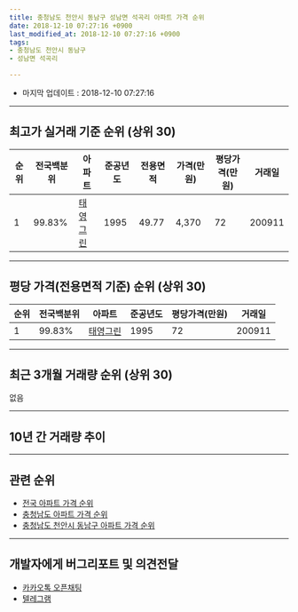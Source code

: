 ```yaml
---
title: 충청남도 천안시 동남구 성남면 석곡리 아파트 가격 순위
date: 2018-12-10 07:27:16 +0900
last_modified_at: 2018-12-10 07:27:16 +0900
tags:
- 충청남도 천안시 동남구
- 성남면 석곡리

---
```


* 마지막 업데이트 : 2018-12-10 07:27:16

---

## 최고가 실거래 기준 순위 (상위 30)


|순위|전국백분위|아파트|준공년도|전용면적|가격(만원)|평당가격(만원)|거래일|
|---|---|---|---|---|---|---|---|
|1|99.83%|[태영그린](https://search.naver.com/search.naver?query=%EC%B6%A9%EC%B2%AD%EB%82%A8%EB%8F%84+%EC%B2%9C%EC%95%88%EC%8B%9C+%EB%8F%99%EB%82%A8%EA%B5%AC+%EC%84%B1%EB%82%A8%EB%A9%B4+%EC%84%9D%EA%B3%A1%EB%A6%AC+%ED%83%9C%EC%98%81%EA%B7%B8%EB%A6%B0)|1995|49.77|4,370|72|200911|


---

## 평당 가격(전용면적 기준) 순위 (상위 30)


|순위|전국백분위|아파트|준공년도|평당가격(만원)|거래일|
|---|---|---|---|---|---|
|1|99.83%|[태영그린](https://search.naver.com/search.naver?query=%EC%B6%A9%EC%B2%AD%EB%82%A8%EB%8F%84+%EC%B2%9C%EC%95%88%EC%8B%9C+%EB%8F%99%EB%82%A8%EA%B5%AC+%EC%84%B1%EB%82%A8%EB%A9%B4+%EC%84%9D%EA%B3%A1%EB%A6%AC+%ED%83%9C%EC%98%81%EA%B7%B8%EB%A6%B0)|1995|72|200911|


---

## 최근 3개월 거래량 순위 (상위 30)

없음

---

## 10년 간 거래량 추이


<div style="width:100%;">
    <canvas id="deal_progress" height="250"></canvas>
</div>

<script>
new Chart(document.getElementById("deal_progress"), {
    type: 'line',
    data: {
        labels: ['200812','200901','200902','200903','200904','200905','200906','200907','200908','200909','200910','200911','200912','201001','201002','201003','201004','201005','201006','201007','201008','201009','201010','201011','201012','201101','201102','201103','201104','201105','201106','201107','201108','201109','201110','201111','201112','201201','201202','201203','201204','201205','201206','201207','201208','201209','201210','201211','201212','201301','201302','201303','201304','201305','201306','201307','201308','201309','201310','201311','201312','201401','201402','201403','201404','201405','201406','201407','201408','201409','201410','201411','201412','201501','201502','201503','201504','201505','201506','201507','201508','201509','201510','201511','201512','201601','201602','201603','201604','201605','201606','201607','201608','201609','201610','201611','201612','201701','201702','201703','201704','201705','201706','201707','201708','201709','201710','201711','201712','201801','201802','201803','201804','201805','201806','201807','201808','201809','201810','201811','201812'],
        datasets: [{
            label: '실거래 수',
            pointRadius: 1,
            data: [0, 0, 0, 0, 0, 0, 1, 0, 0, 1, 0, 1, 0, 4, 0, 4, 2, 3, 2, 3, 3, 2, 3, 2, 2, 0, 1, 0, 0, 1, 2, 0, 2, 4, 6, 3, 3, 1, 7, 4, 4, 2, 2, 1, 2, 0, 1, 1, 0, 1, 1, 4, 1, 1, 3, 1, 1, 0, 0, 0, 0, 3, 2, 4, 0, 1, 2, 0, 2, 1, 1, 2, 1, 1, 0, 3, 1, 5, 1, 0, 2, 3, 1, 2, 1, 0, 0, 3, 0, 1, 0, 2, 0, 1, 0, 0, 0, 1, 1, 0, 1, 1, 4, 0, 2, 3, 1, 1, 0, 2, 0, 0, 4, 1, 1, 0, 0, 0, 0, 0, 0],
            borderColor: "rgba(255, 201, 14, 1)",
            backgroundColor: "rgba(255, 201, 14, 0.5)",
            fill: true,
        }]
    },
    options: {
        responsive: true,
        title: {
            display: true,
            text: '10년간 거래량 추이'
        },
        tooltips: {
            mode: 'index',
            intersect: false,
        },
        hover: {
            mode: 'nearest',
            intersect: true
        },
        scales: {
            xAxes: [{
                display: true,
                scaleLabel: {
                    display: true,
                    labelString: '년/월'
                }
            }],
            yAxes: [{
                display: true,
                ticks: {
                    suggestedMin: 0,
                },
                scaleLabel: {
                    display: true,
                    labelString: '실거래 수'
                }
            }]
        }
    }
});

</script>


---

## 관련 순위

- [전국 아파트 가격 순위](https://inasie.github.io/apt-ranking/전국)
- [충청남도 아파트 가격 순위](https://inasie.github.io/apt-ranking/충청남도)
- [충청남도 천안시 동남구 아파트 가격 순위](https://inasie.github.io/apt-ranking/충청남도-천안시-동남구)


---

## 개발자에게 버그리포트 및 의견전달

- [카카오톡 오픈채팅](https://open.kakao.com/o/gLJUAP4)
- [텔레그램](https://t.me/inasie)

